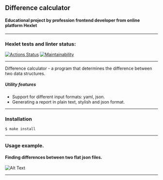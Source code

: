<a name="contents"></a>

## Difference calculator
[difference-calculator]: https://github.com/aleonaos/frontend-project-lvl2 "Difference-calculator"

#### Educational project by profession frontend developer from online platform Hexlet

---

### Hexlet tests and linter status:
[![Actions Status](https://github.com/aleonaos/frontend-project-lvl2/workflows/hexlet-check/badge.svg)](https://github.com/aleonaos/frontend-project-lvl2/actions)
[![Maintainability](https://api.codeclimate.com/v1/badges/76bbc386ce053e482638/maintainability)](https://codeclimate.com/github/aleonaos/frontend-project-lvl2/maintainability)

---

Difference calculator - a program that determines the difference between two data structures.
##### Utility features
* Support for different input formats: yaml, json.
* Generating a report in plain text, stylish and json format.

---

### Installation
```
$ make install
```
---

### Usage example.

#### Finding differences between two flat json files.

![Alt Text](https://github.com/aleonaos/frontend-project-lvl2/blob/main/src/examples/Finding_diff_between_%20flat%20_files.gif?raw=true)

---
